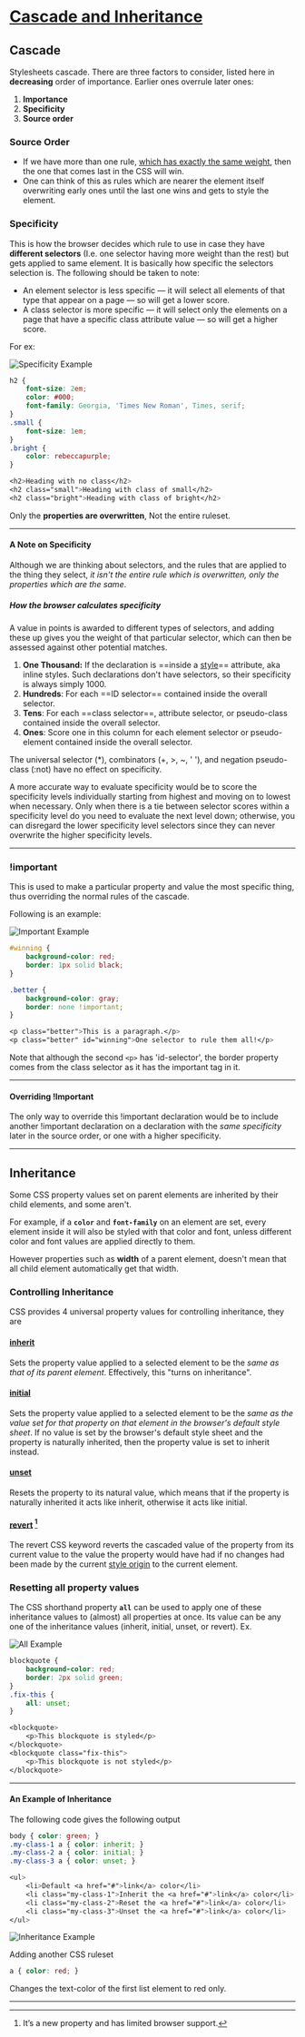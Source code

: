 # [Cascade and Inheritance](https://developer.mozilla.org/en-US/docs/Learn/CSS/Building_blocks/Cascade_and_inheritance)



## Cascade

Stylesheets cascade. 
There are three factors to consider, listed here in **decreasing** order of importance. Earlier ones overrule later ones: 

1. **Importance** 
2. **Specificity** 
3. **Source order** 



### Source Order

- If we have more than one rule, <u>which has exactly the same weight</u>, then the one that comes last in the CSS will win. 
- One can think of this as rules which are nearer the element itself overwriting early ones until the last one wins and gets to style the element. 



### Specificity

This is how the browser decides which rule to use in case they have **different selectors** (I.e. one selector having more weight than the rest) but gets applied to same element. It is basically how specific the selectors selection is. The following should be taken to note: 

- An element selector is less specific — it will select all elements of that type that appear on a page — so will get a lower score. 
- A class selector is more specific — it will select only the elements on a page that have a specific class attribute value — so will get a higher score. 

For ex: 

![Specificity Example](CSS_Images/CSS_CascadeAndInheritance_SpecificityExample.png)

```css
h2 { 
    font-size: 2em; 
    color: #000; 
    font-family: Georgia, 'Times New Roman', Times, serif; 
}       
.small { 
    font-size: 1em;
}     
.bright { 
    color: rebeccapurple; 
}          

<h2>Heading with no class</h2> 
<h2 class="small">Heading with class of small</h2> 
<h2 class="bright">Heading with class of bright</h2> 
```

Only the **properties are overwritten**, Not the entire ruleset. 

---

#### A Note on Specificity 

Although we are thinking about selectors, and the rules that are applied to the thing they select, *it isn't the entire rule which is overwritten, only the properties which are the same*. 

##### How the browser calculates specificity 

A value in points is awarded to different types of selectors, and adding these up gives you the weight of that particular selector, which can then be assessed against other potential matches. 

1. **One Thousand:** If the declaration is ==inside a [style](https://developer.mozilla.org/en-US/docs/Web/HTML/Global_attributes#attr-style)== attribute, aka inline styles. Such declarations don't have selectors, so their specificity is always simply 1000. 
2. **Hundreds**: For each ==ID selector== contained inside the overall selector.
3. **Tens**: For each ==class selector==, attribute selector, or pseudo-class contained inside the overall selector. 
4. **Ones**: Score one in this column for each element selector or pseudo-element contained inside the overall selector. 

The universal selector (*), combinators (+, >, ~, ' '), and negation pseudo-class (:not) have no effect on specificity. 

A more accurate way to evaluate specificity would be to score the specificity levels individually starting from highest and moving on to lowest when necessary. Only when there is a tie between selector scores within a specificity level do you need to evaluate the next level down; otherwise, you can disregard the lower specificity level selectors since they can never overwrite the higher specificity levels. 

---



### !important

This is used to make a particular property and value the most specific thing, thus overriding the normal rules of the cascade. 

Following is an example: 

![Important Example](/home/angshuman/Dropbox/MarkDown_Notes/Computer_Related/Occupational/Web/CSS/CSS_Images/CSS_CascadeAndInheritance_ImporatantExample.png.png)

```css
#winning { 
    background-color: red; 
    border: 1px solid black; 
} 

.better { 
    background-color: gray; 
    border: none !important; 
}       

<p class="better">This is a paragraph.</p> 
<p class="better" id="winning">One selector to rule them all!</p> 
```

Note that although the second `<p>` has 'id-selector', the border property comes from the class selector as it has the important tag in it. 

---

#### Overriding !Important 

The only way to override this !important declaration would be to include another !important declaration on a declaration with the *same specificity* later in the source order, or one with a higher specificity. 

---



## Inheritance

Some CSS property values set on parent elements are inherited by their child elements, and some aren't. 

For example, if a **`color`**  and **`font-family`** on an element are set, every element inside it will also be styled with that color and font, unless different color and font values are applied directly to them. 

However properties such as **width** of a parent element, doesn't mean that all child element automatically get that width. 



### Controlling Inheritance

CSS provides 4 universal property values for controlling inheritance, they are 

#### [inherit](https://developer.mozilla.org/en-US/docs/Web/CSS/inherit)

Sets the property value applied to a selected element to be the *same as that of its parent element*. Effectively, this "turns on inheritance". 

#### [initial](https://developer.mozilla.org/en-US/docs/Web/CSS/initial)

Sets the property value applied to a selected element to be the *same as the value set for that property on that element in the browser's default style sheet*. If no value is set by the browser's default style sheet and the property is naturally inherited, then the property value is set to inherit instead. 

#### [unset](https://developer.mozilla.org/en-US/docs/Web/CSS/unset)

Resets the property to its natural value, which means that if the property is naturally inherited it acts like inherit, otherwise it acts like initial. 

#### [revert](https://developer.mozilla.org/en-US/docs/Web/CSS/revert) [^1]

The revert CSS keyword reverts the cascaded value of the property from its current value to the value the property would have had if no changes had been made by the current [style origin](https://developer.mozilla.org/en-US/docs/Glossary/style_origin) to the current element. 



### Resetting all property values 

The CSS shorthand property **`all`** can be used to apply one of these inheritance values to (almost) all properties at once. Its value can be any one of the inheritance values (inherit, initial, unset, or revert). 
Ex. 

![All Example](/home/angshuman/Dropbox/MarkDown_Notes/Computer_Related/Occupational/Web/CSS/CSS_Images/CSS_CascadeAndInheritance_AllExample.png)

```css
blockquote { 
    background-color: red; 
    border: 2px solid green; 
}       
.fix-this { 
    all: unset; 
} 

<blockquote> 
    <p>This blockquote is styled</p> 
</blockquote> 
<blockquote class="fix-this"> 
    <p>This blockquote is not styled</p> 
</blockquote> 
```



---

#### An Example of Inheritance 

The following code gives the following output 

```css
body { color: green; } 
.my-class-1 a { color: inherit; } 
.my-class-2 a { color: initial; } 
.my-class-3 a { color: unset; } 

<ul> 
    <li>Default <a href="#">link</a> color</li> 
    <li class="my-class-1">Inherit the <a href="#">link</a> color</li> 
    <li class="my-class-2">Reset the <a href="#">link</a> color</li> 
    <li class="my-class-3">Unset the <a href="#">link</a> color</li> 
</ul> 
```

![Inheritance Example](/home/angshuman/Dropbox/MarkDown_Notes/Computer_Related/Occupational/Web/CSS/CSS_Images/CSS_CascadeAndInheritance_InhertanceExample.png)

Adding another CSS ruleset 

```css
a { color: red; }  
```

Changes the text-color of the first list element to red only. 



---
[^1]: It’s a new property and has limited browser support.